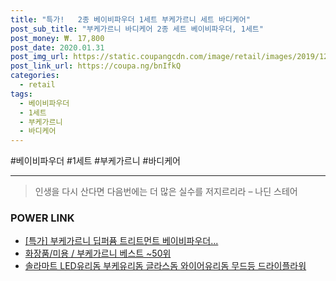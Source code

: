 ```yaml
--- 
title: "특가!   2종 베이비파우더 1세트 부케가르니 세트 바디케어" 
post_sub_title: "부케가르니 바디케어 2종 세트 베이비파우더, 1세트" 
post_money: ₩. 17,800 
post_date: 2020.01.31 
post_img_url: https://static.coupangcdn.com/image/retail/images/2019/12/18/18/1/916ce605-2576-4846-9a40-858b896b6aac.jpg 
post_link_url: https://coupa.ng/bnIfkQ 
categories: 
  - retail 
tags: 
  - 베이비파우더 
  - 1세트 
  - 부케가르니 
  - 바디케어 
--- 
```

  #베이비파우더 #1세트 #부케가르니 #바디케어 
<hr> 

> 인생을 다시 산다면 다음번에는 더 많은 실수를 저지르리라 – 나딘 스테어 


### POWER LINK

* <a href="https://blog.naver.com/sakai111/221791308993" target="_blank">[특가] 부케가르니 딥퍼퓸 트리트먼트 베이비파우더...</a>
* <a href="https://blog.naver.com/santokki14/221791212386" target="_blank">화장품/미용 / 부케가르니 베스트 ~50위</a>
* <a href="https://blog.naver.com/fasyy4321/221791329285" target="_blank">솔라마트 LED유리돔 부케유리돔 글라스돔 와이어유리돔 무드등 드라이플라워</a>
